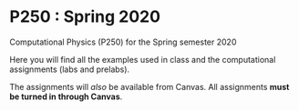 # P250 : Spring 2020

Computational Physics (P250) for the Spring semester 2020

Here you will find all the examples used in class and the computational assignments (labs and prelabs).

The assignments will *also* be available from Canvas.
All assignments **must be turned in through Canvas**.
